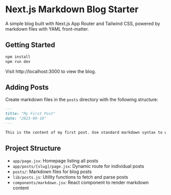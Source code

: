 # Next.js Markdown Blog Starter

A simple blog built with Next.js App Router and Tailwind CSS, powered by markdown files with YAML front-matter.

## Getting Started

```bash
npm install
npm run dev
```

Visit http://localhost:3000 to view the blog.

## Adding Posts

Create markdown files in the `posts` directory with the following structure:

```markdown
---
title: "My First Post"
date: "2023-09-10"
---

This is the content of my first post. Use standard markdown syntax to write your content.
```

## Project Structure

- `app/page.jsx`: Homepage listing all posts
- `app/posts/[slug]/page.jsx`: Dynamic route for individual posts
- `posts/`: Markdown files for blog posts
- `lib/posts.js`: Utility functions to fetch and parse posts
- `components/markdown.jsx`: React component to render markdown content

